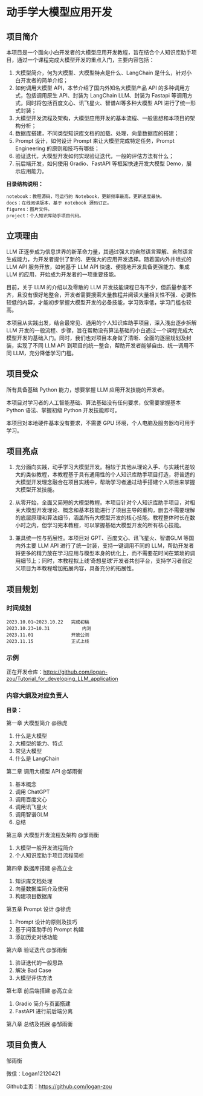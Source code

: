 # 动手学大模型应用开发

## 项目简介

本项目是一个面向小白开发者的大模型应用开发教程，旨在结合个人知识库助手项目，通过一个课程完成大模型开发的重点入门，主要内容包括：

1. 大模型简介，何为大模型、大模型特点是什么、LangChain 是什么，针对小白开发者的简单介绍；
2. 如何调用大模型 API，本节介绍了国内外知名大模型产品 API 的多种调用方式，包括调用原生 API、封装为 LangChain LLM、封装为 Fastapi 等调用方式，同时将包括百度文心、讯飞星火、智谱AI等多种大模型 API 进行了统一形式封装；
3. 大模型开发流程及架构，大模型应用开发的基本流程、一般思想和本项目的架构分析；
4. 数据库搭建，不同类型知识库文档的加载、处理，向量数据库的搭建；
5. Prompt 设计，如何设计 Prompt 来让大模型完成特定任务，Prompt Engineering 的原则和技巧有哪些；
6. 验证迭代，大模型开发如何实现验证迭代，一般的评估方法有什么；
7. 前后端开发，如何使用 Gradio、FastAPI 等框架快速开发大模型 Demo，展示应用能力。


**目录结构说明：**

    notebook：教程源码，可运行的 Notebook，更新频率最高，更新速度最快。
    docs：在线阅读版本，基于 notebook 源码订正。
    figures：图片文件。
    project：个人知识库助手项目代码。

## 立项理由

LLM 正逐步成为信息世界的新革命力量，其通过强大的自然语言理解、自然语言生成能力，为开发者提供了新的、更强大的应用开发选择。随着国内外井喷式的 LLM API 服务开放，如何基于 LLM API 快速、便捷地开发具备更强能力、集成 LLM 的应用，开始成为开发者的一项重要技能。

目前，关于 LLM 的介绍以及零散的 LLM 开发技能课程已有不少，但质量参差不齐，且没有很好地整合，开发者需要搜索大量教程并阅读大量相关性不强、必要性较低的内容，才能初步掌握大模型开发的必备技能，学习效率低，学习门槛也较高。

本项目从实践出发，结合最常见、通用的个人知识库助手项目，深入浅出逐步拆解 LLM 开发的一般流程、步骤，旨在帮助没有算法基础的小白通过一个课程完成大模型开发的基础入门。同时，我们也对项目本身做了清晰、全面的逐层规划及封装，实现了不同 LLM API 到项目的统一整合，帮助开发者能够自由、统一调用不同 LLM，充分降低学习门槛。

## 项目受众

所有具备基础 Python 能力，想要掌握 LLM 应用开发技能的开发者。

本项目对学习者的人工智能基础、算法基础没有任何要求，仅需要掌握基本 Python 语法、掌握初级 Python 开发技能即可。

本项目对本地硬件基本没有要求，不需要 GPU 环境，个人电脑及服务器均可用于学习。

## 项目亮点

1. 充分面向实践，动手学习大模型开发。相较于其他从理论入手、与实践代差较大的类似教程，本教程基于具有通用性的个人知识库助手项目打造，将普适的大模型开发理念融合在项目实践中，帮助学习者通过动手搭建个人项目来掌握大模型开发技能。

2. 从零开始，全面又简短的大模型教程。本项目针对个人知识库助手项目，对相关大模型开发理论、概念和基本技能进行了项目主导的重构，删去不需要理解的底层原理和算法细节，涵盖所有大模型开发的核心技能。教程整体时长在数小时之内，但学习完本教程，可以掌握基础大模型开发的所有核心技能。

3. 兼具统一性与拓展性。本项目对 GPT、百度文心、讯飞星火、智谱GLM 等国内外主要 LLM API 进行了统一封装，支持一键调用不同的 LLM，帮助开发者将更多的精力放在学习应用与模型本身的优化上，而不需要花时间在繁琐的调用细节上；同时，本教程拟上线‘奇想星球’开发者共创平台，支持学习者自定义项目为本教程增加拓展内容，具备充分的拓展性。

## 项目规划

### 时间规划

    2023.10.01~2023.10.22   完成初稿
    2023.10.23~10.31            内测
    2023.11.01              开放公测
    2023.11.15              正式上线

### 示例

正在开发仓库：https://github.com/logan-zou/Tutorial_for_developing_LLM_application


### 内容大纲及对应负责人

**目录：**

第一章 大模型简介 @徐虎
    
1. 什么是大模型
2. 大模型的能力、特点
3. 常见大模型
4. 什么是 LangChain

第二章 调用大模型 API @邹雨衡

1. 基本概念
2. 调用 ChatGPT
3. 调用百度文心
4. 调用讯飞星火
5. 调用智谱GLM
6. 总结

第三章 大模型开发流程及架构 @邹雨衡

1. 大模型一般开发流程简介
2. 个人知识库助手项目流程简析

第四章 数据库搭建 @高立业

1. 知识库文档处理
2. 向量数据库简介及使用
3. 构建项目数据库

第五章 Prompt 设计 @徐虎

1. Prompt 设计的原则及技巧
2. 基于问答助手的 Prompt 构建
3. 添加历史对话功能

第六章 验证迭代 @邹雨衡

1. 验证迭代的一般思路
2. 解决 Bad Case
3. 大模型评估方法

第七章 前后端搭建 @高立业

1. Gradio 简介与页面搭建
2. FastAPI 进行前后端分离

第八章 总结及拓展 @邹雨衡


## 项目负责人

邹雨衡

微信：Logan12120421

Github主页：https://github.com/logan-zou

